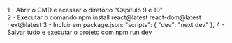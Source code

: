 1 - Abrir o CMD e acessar o diretório "Capitulo 9 e 10" <br>
2 - Executar o comando npm install react@latest react-dom@latest next@latest
3 - Incluir em package.json: 
  "scripts": {
    "dev": "next dev"
  },
4 - Salvar tudo e executar o projeto com npm run dev 
